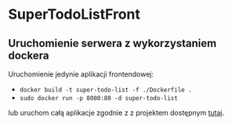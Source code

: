 # SuperTodoListFront

## Uruchomienie serwera z wykorzystaniem dockera

Uruchomienie jedynie aplikacji frontendowej:
- `docker build -t super-todo-list -f ./Dockerfile .`
- `sudo docker run -p 8000:80 -d super-todo-list`

lub uruchom całą aplikacje zgodnie z z projektem dostępnym [tutaj](https://github.com/musialpatryk/super-todo-list-docker).

